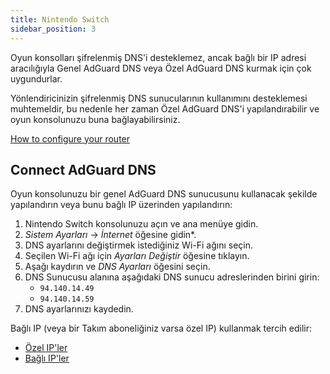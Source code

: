 ```yaml
---
title: Nintendo Switch
sidebar_position: 3
---
```


Oyun konsolları şifrelenmiş DNS'i desteklemez, ancak bağlı bir IP adresi aracılığıyla Genel AdGuard DNS veya Özel AdGuard DNS kurmak için çok uygundurlar.

Yönlendiricinizin şifrelenmiş DNS sunucularının kullanımını desteklemesi muhtemeldir, bu nedenle her zaman Özel AdGuard DNS'i yapılandırabilir ve oyun konsolunuzu buna bağlayabilirsiniz.

[How to configure your router](/private-dns/connect-devices/routers/routers.md)

## Connect AdGuard DNS

Oyun konsolunuzu bir genel AdGuard DNS sunucusunu kullanacak şekilde yapılandırın veya bunu bağlı IP üzerinden yapılandırın:

1. Nintendo Switch konsolunuzu açın ve ana menüye gidin.
2. _Sistem Ayarları_ → _İnternet_ öğesine gidin\*.
3. DNS ayarlarını değiştirmek istediğiniz Wi-Fi ağını seçin.
4. Seçilen Wi-Fi ağı için _Ayarları Değiştir_ öğesine tıklayın.
5. Aşağı kaydırın ve _DNS Ayarları_ öğesini seçin.
6. DNS Sunucusu alanına aşağıdaki DNS sunucu adreslerinden birini girin:
   - `94.140.14.49`
   - `94.140.14.59`
7. DNS ayarlarınızı kaydedin.

Bağlı IP (veya bir Takım aboneliğiniz varsa özel IP) kullanmak tercih edilir:

- [Özel IP'ler](/private-dns/connect-devices/other-options/dedicated-ip.md)
- [Bağlı IP'ler](/private-dns/connect-devices/other-options/linked-ip.md)

